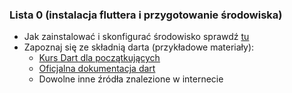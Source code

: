 ### Lista 0 (instalacja fluttera i przygotowanie środowiska)

- Jak zainstalować i skonfigurać środowisko sprawdź [tu](https://docs.solvro.pl/sections/mobile/)
- Zapoznaj się ze składnią darta (przykładowe materiały):
  - [Kurs Dart dla początkujących](https://docs.solvro.pl/sections/mobile/dart-for-begginers/)
  - [Oficjalna dokumentacja dart](https://dart.dev/language)
  - Dowolne inne źródła znalezione w internecie